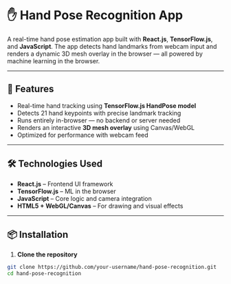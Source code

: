 # ✋ Hand Pose Recognition App

A real-time hand pose estimation app built with **React.js**, **TensorFlow.js**, and **JavaScript**. The app detects hand landmarks from webcam input and renders a dynamic 3D mesh overlay in the browser — all powered by machine learning in the browser.

---

## 🚀 Features

-  Real-time hand tracking using **TensorFlow.js HandPose model**
-  Detects 21 hand keypoints with precise landmark tracking
-  Runs entirely in-browser — no backend or server needed
-  Renders an interactive **3D mesh overlay** using Canvas/WebGL
-  Optimized for performance with webcam feed

---

## 🛠️ Technologies Used

- **React.js** – Frontend UI framework
- **TensorFlow.js** – ML in the browser
- **JavaScript** – Core logic and camera integration
- **HTML5 + WebGL/Canvas** – For drawing and visual effects

---

## 📦 Installation

1. **Clone the repository**

```bash
git clone https://github.com/your-username/hand-pose-recognition.git
cd hand-pose-recognition

